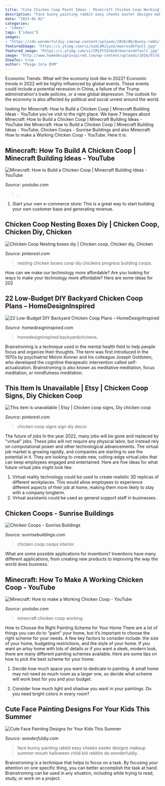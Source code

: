 ```yaml
---
title: "Cute Chicken Coop Paint Ideas : Minecraft Chicken Coop Working"
description: "Face bunny painting rabbit easy cheeks easter designs makeup summer mouth halloween child kid rabbits da wonderfuldiy"
date: "2023-01-02"
categories:
- "ideas"
tags: ["ideas"]
images:
- "https://cdn.wonderfuldiy.com/wp-content/uploads/2016/06/Bunny-rabbit.jpg"
featuredImage: "https://i.ytimg.com/vi/ozmL9RJiyxU/maxresdefault.jpg"
featured_image: "https://i.ytimg.com/vi/CMjFFSZn8z8/maxresdefault.jpg"
image: "http://www.homedesigninspired.com/wp-content/uploads/2016/07/diy-chicken-coop-projects-HDI-15.jpg"
ShowToc: true
author: "Paige Cole DVM"
---
```



Economic Trends: What will the economy look like in 2022?
Economic trends in 2022 will be highly influenced by global events. These events could include a potential recession in China, a failure of the Trump administration's trade policies, or a new global depression. The outlook for the economy is also affected by political and social unrest around the world.

	

		
looking for Minecraft: How to Build a Chicken Coop | Minecraft Building Ideas - YouTube you've visit to the right place. We have 7 Images about Minecraft: How to Build a Chicken Coop | Minecraft Building Ideas - YouTube like Minecraft: How to Build a Chicken Coop | Minecraft Building Ideas - YouTube, Chicken Coops - Sunrise Buildings and also Minecraft: How to make a Working Chicken Coop - YouTube. Here it is:
		
    
## Minecraft: How To Build A Chicken Coop | Minecraft Building Ideas - YouTube

<img loading=lazy src="https://i.ytimg.com/vi/ozmL9RJiyxU/maxresdefault.jpg" onerror="this.onerror=null;this.src='https://tse4.mm.bing.net/th?id=OIP.iDKz4gfVrnq7JbyDWfN-rgHaEK&amp;pid=15.1';" alt="Minecraft: How to Build a Chicken Coop | Minecraft Building Ideas - YouTube">

_Source: youtube.com_

>. 

	

1. Start your own e-commerce store: This is a great way to start building your own customer base and generating revenue.

    
## Chicken Coop Nesting Boxes Diy | Chicken Coop, Chicken Diy, Chicken

<img loading=lazy src="https://i.pinimg.com/736x/85/a1/f9/85a1f91a773b58d3ea3adf9ca2a009a8.jpg" onerror="this.onerror=null;this.src='https://tse3.mm.bing.net/th?id=OIP._UzCDlQYv5ISJAloZzfr7gHaHa&amp;pid=15.1';" alt="Chicken Coop Nesting boxes diy | Chicken coop, Chicken diy, Chicken">

_Source: pinterest.com_

>nesting chicken boxes coop diy chickens progress building coops. 

	

How can we make our technology more affordable?
Are you looking for ways to make your technology more affordable? Here are some ideas for 202
    
## 22 Low-Budget DIY Backyard Chicken Coop Plans – HomeDesignInspired

<img loading=lazy src="http://www.homedesigninspired.com/wp-content/uploads/2016/07/diy-chicken-coop-projects-HDI-15.jpg" onerror="this.onerror=null;this.src='https://tse1.mm.bing.net/th?id=OIP.1k1HQsm8llajAyoIfkaESgHaKe&amp;pid=15.1';" alt="22 Low-Budget DIY Backyard Chicken Coop Plans – HomeDesignInspired">

_Source: homedesigninspired.com_

>homedesigninspired backyardchickens. 

	

Brainstroming is a technique used in the mental health field to help people focus and organize their thoughts. The term was first introduced in the 1970s by psychiatrist Melvin Konner and his colleague Joseph Goldstein, who developed the cognitive therapeutic intervention called self-actualization. Brainstroming is also known as meditative meditation, focus meditation, or mindfulness meditation.

    
## This Item Is Unavailable | Etsy | Chicken Coop Signs, Diy Chicken Coop

<img loading=lazy src="https://i.pinimg.com/736x/21/ba/40/21ba40bafc59aa53ce2412e0d5c37d7f--chicken-humor-chicken-coop-decor.jpg" onerror="this.onerror=null;this.src='https://tse3.mm.bing.net/th?id=OIP.ARRJzPxp8RHESpYf-8AUlgHaLH&amp;pid=15.1';" alt="This item is unavailable | Etsy | Chicken coop signs, Diy chicken coop">

_Source: pinterest.com_

>chicken coop signs sign diy decor. 

	

The future of jobs
In the year 2022, many jobs will be gone and replaced by "virtual" jobs. These jobs will not require any physical labor, but instead rely on computational power and other technological advancements. The virtual job market is growing rapidly, and companies are starting to see the potential in it. They are looking to create new, cutting-edge virtual jobs that can keep employees engaged and entertained. Here are five ideas for what future virtual jobs might look like: 
1. Virtual reality technology could be used to create realistic 3D replicas of different workplaces. This would allow employees to experience different aspects of their job at home, making them more likely to stay with a company longterm. 
2. Virtual assistants could be used as general support staff in businesses.

    
## Chicken Coops - Sunrise Buildings

<img loading=lazy src="http://www.sunrisebuildings.com/wp-content/uploads/2020/07/chicken-coop-interior.jpg" onerror="this.onerror=null;this.src='https://tse4.mm.bing.net/th?id=OIP.5C2icXBagBBkqkDpDvghPwHaJ4&amp;pid=15.1';" alt="Chicken Coops - Sunrise Buildings">

_Source: sunrisebuildings.com_

>chicken coop coops interior. 

	

What are some possible applications for inventions?
Inventions have many different applications, from creating new products to improving the way the world does business.

    
## Minecraft: How To Make A Working Chicken Coop - YouTube

<img loading=lazy src="https://i.ytimg.com/vi/CMjFFSZn8z8/maxresdefault.jpg" onerror="this.onerror=null;this.src='https://tse4.mm.bing.net/th?id=OIP.6Hz4M6cNpYqJPuTBRD-c6AHaEK&amp;pid=15.1';" alt="Minecraft: How to make a Working Chicken Coop - YouTube">

_Source: youtube.com_

>minecraft chicken coop working. 

	

How to Choose the Right Painting Scheme for Your Home
There are a lot of things you can do to “paint” your home, but it’s important to choose the right scheme for your needs. A few key factors to consider include: the size of your home, budgeting restrictions, and the style of your home. If you want an artsy home with lots of details or if you want a sleek, modern look, there are many different painting schemes available. Here are some tips on how to pick the best scheme for your home:
1. Decide how much space you want to dedicate to painting. A small home may not need as much room as a larger one, so decide what scheme will work best for you and your budget.

2. Consider how much light and shadow you want in your paintings. Do you need bright colors in every room?

    
## Cute Face Painting Designs For Your Kids This Summer

<img loading=lazy src="https://cdn.wonderfuldiy.com/wp-content/uploads/2016/06/Bunny-rabbit.jpg" onerror="this.onerror=null;this.src='https://tse4.mm.bing.net/th?id=OIP.IS7wNKLcwNFze8bT_AqkygHaFQ&amp;pid=15.1';" alt="Cute Face Painting Designs for Your Kids This Summer">

_Source: wonderfuldiy.com_

>face bunny painting rabbit easy cheeks easter designs makeup summer mouth halloween child kid rabbits da wonderfuldiy. 

	

Brainstroming is a technique that helps to focus on a task. By focusing your attention on one specific thing, you can better accomplish the task at hand. Brainstroming can be used in any situation, including while trying to read, study, or work on a project.

